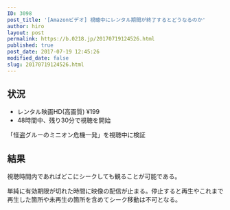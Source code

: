 ```yaml
---
ID: 3098
post_title: '[Amazonビデオ] 視聴中にレンタル期間が終了するとどうなるのか'
author: hiro
layout: post
permalink: https://b.0218.jp/20170719124526.html
published: true
post_date: 2017-07-19 12:45:26
modified_date: false
slug: 20170719124526.html
---
```

## 状況

* レンタル映画HD(高画質) ¥199
* 48時間中、残り30分で視聴を開始

「怪盗グルーのミニオン危機一発」を視聴中に検証

## 結果

視聴時間内であればどこにシークしても観ることが可能である。

単純に有効期限が切れた時間に映像の配信が止まる。停止すると再生やこれまで再生した箇所や未再生の箇所を含めてシーク移動は不可となる。